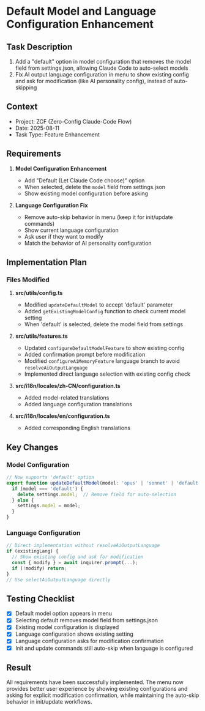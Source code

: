 # Default Model and Language Configuration Enhancement

## Task Description

1. Add a "default" option in model configuration that removes the model field from settings.json, allowing Claude Code to auto-select models
2. Fix AI output language configuration in menu to show existing config and ask for modification (like AI personality config), instead of auto-skipping

## Context

- Project: ZCF (Zero-Config Claude-Code Flow)
- Date: 2025-08-11
- Task Type: Feature Enhancement

## Requirements

1. **Model Configuration Enhancement**
   - Add "Default (Let Claude Code choose)" option
   - When selected, delete the `model` field from settings.json
   - Show existing model configuration before asking

2. **Language Configuration Fix**
   - Remove auto-skip behavior in menu (keep it for init/update commands)
   - Show current language configuration
   - Ask user if they want to modify
   - Match the behavior of AI personality configuration

## Implementation Plan

### Files Modified

1. **src/utils/config.ts**
   - Modified `updateDefaultModel` to accept 'default' parameter
   - Added `getExistingModelConfig` function to check current model setting
   - When 'default' is selected, delete the model field from settings

2. **src/utils/features.ts**
   - Updated `configureDefaultModelFeature` to show existing config
   - Added confirmation prompt before modification
   - Modified `configureAiMemoryFeature` language branch to avoid `resolveAiOutputLanguage`
   - Implemented direct language selection with existing config check

3. **src/i18n/locales/zh-CN/configuration.ts**
   - Added model-related translations
   - Added language configuration translations

4. **src/i18n/locales/en/configuration.ts**
   - Added corresponding English translations

## Key Changes

### Model Configuration
```typescript
// Now supports 'default' option
export function updateDefaultModel(model: 'opus' | 'sonnet' | 'default') {
  if (model === 'default') {
    delete settings.model;  // Remove field for auto-selection
  } else {
    settings.model = model;
  }
}
```

### Language Configuration
```typescript
// Direct implementation without resolveAiOutputLanguage
if (existingLang) {
  // Show existing config and ask for modification
  const { modify } = await inquirer.prompt(...);
  if (!modify) return;
}
// Use selectAiOutputLanguage directly
```

## Testing Checklist

- [x] Default model option appears in menu
- [x] Selecting default removes model field from settings.json
- [x] Existing model configuration is displayed
- [x] Language configuration shows existing setting
- [x] Language configuration asks for modification confirmation
- [x] Init and update commands still auto-skip when language is configured

## Result

All requirements have been successfully implemented. The menu now provides better user experience by showing existing configurations and asking for explicit modification confirmation, while maintaining the auto-skip behavior in init/update workflows.